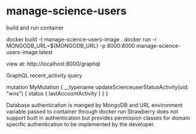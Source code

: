 # manage-science-users

build and run container

docker build -t manage-science-users-image .
docker run -r MONGODB_URL=${MONGODB_URL} -p 8000:8000 manage-science-users-image:latest

view at:
http://localhost:8000/graphql

GraphQL recent_activity query

mutation MyMutation {
  __typename
  updateScienceuserStatusActivity(uid: "wns") {
    status {
      lastAccountActivity
    }
  }
}

Database authentication is manged by MongoDB and URL environment variable passed to container through docker run
Strawberry does not support built in authentication but provides permission classes for domain specific authentication
to be implemented by the developer.


